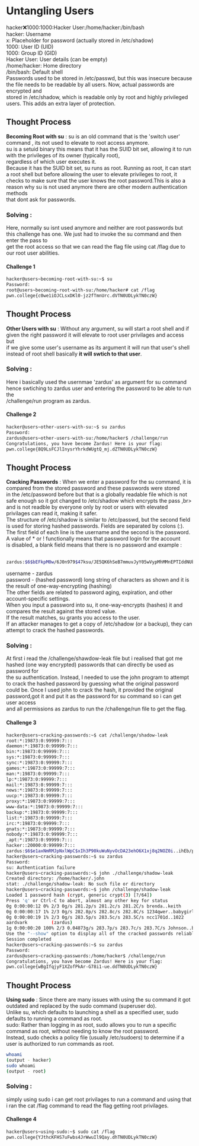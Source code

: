 # Untangling Users 
hacker:x:1000:1000:Hacker User:/home/hacker:/bin/bash <br>
hacker: Username<br>
x: Placeholder for password (actually stored in /etc/shadow)<br>
1000: User ID (UID)<br>
1000: Group ID (GID)<br>
Hacker User: User details (can be empty)<br>
/home/hacker: Home directory<br>
/bin/bash: Default shell<br>
Passwords used to be stored in /etc/passwd, but this was insecure because the file needs to be readable by all users. Now, actual passwords are encrypted and <br>stored in /etc/shadow, which is readable only by root and highly privileged users. This adds an extra layer of protection.<br>
## Thought Process 
**Becoming Root with su** : su is an old command that is the 'switch user' command , its not used to elevate to root access anymore. <br>
su is a setuid binary this means that it has the SUID bit set, allowing it to run with the privileges of its owner (typically root), <br>
regardless of which user executes it.<br>
Because it has the SUID bit set, su runs as root. Running as root, it can start a root shell but before allowing the user to elevate privileges to root, it checks to make sure that the user knows the root password.This is also a reason why su is not used anymore there are other modern authentication methods <br>
that dont ask for passwords.

### Solving :
Here, normally su isnt used anymore and neither are root passwords but this challenge has one. We just had to invoke the su command and then enter the pass to <br>
get the root access so that we can read the flag file using cat /flag due to our root user abilities.
#### Challenge 1
```bash
hacker@users~becoming-root-with-su:~$ su
Password:
root@users~becoming-root-with-su:/home/hacker# cat /flag
pwn.college{c0we1iOJCLsxDKl0-jz2fTmnUrc.dVTN0UDLykTN0czW}
```
## Thought Process 
**Other Users with su** : Without any argument, su will start a root shell and if given the right password it will elevate to root user privilages and access but<br> if we give some user's username as its argument it will run that user's shell instead of root shell basically **it will swtich to that user**. 

### Solving :
Here i basically used the usernmae 'zardus' as argument for su command hence swtiching to zardus user and entering the password to be able to run the <br>
/challenge/run program as zardus.
#### Challenge 2
```bash
hacker@users~other-users-with-su:~$ su zardus
Password:
zardus@users~other-users-with-su:/home/hacker$ /challenge/run
Congratulations, you have become Zardus! Here is your flag:
pwn.college{8Q9LsFCJlInysrYhrkdWUgtQ_mj.dZTN0UDLykTN0czW}
```
## Thought Process 
**Cracking Passwords** : When we enter a password for the su command, it is compared from the stored password and these passwords were stored <br>
in the /etc/password before but that is a globally readable file which is not safe enough so it got changed to /etc/shadow which encrypts the pass ,br>
and is not readble by everyone only by root or users with elevated privilages can read it, making it safer.<br>
The structure of /etc/shadow is similar to /etc/passwd, but the second field is used for storing hashed passwords. Fields are separated by colons (:).<br>
The first field of each line is the username and the second is the password. A value of * or ! functionally means that password login for the account <br>
is disabled, a blank field means that there is no password and example : <br>
<br>
```bash
zardus:$6$bEFkpM0w/6J0n979$47ksu/JE5QK6hSeB7mmuvJyY05wVypMhMMnEPTIddNUb5R9KXgNTYRTm75VOu1oRLGLbAql3ylkVa5ExuPov1.:19921:0:99999:7:::
```
username - zardus <br>
password - (hashed password) long string of characters as shown and it is the result of one-way-encrypting (hashing) <br> 
The other fields are related to password aging, expiration, and other account-specific settings. <br>
When you input a password into su, it one-way-encrypts (hashes) it and compares the result against the stored value. <br>
If the result matches, su grants you access to the user.<br>
If an attacker manages to get a copy of /etc/shadow (or a backup), they can attempt to crack the hashed passwords.<br>

### Solving :
At first i read the /challenge/shawdow-leak file but i realised that got me hashed (one way encrypted) passwords that can directly be used as password for <br>
the su authentication. Instead, I needed to use the john program to attempt to crack the hashed password by guessing what the original password could be. Once I used john to crack the hash, it provided the original password,got it and put it as the password for su command so i can get user access <br>
and all permissions as zardus to run the /challenge/run file to get the flag.
#### Challenge 3
```bash
hacker@users~cracking-passwords:~$ cat /challenge/shadow-leak
root:*:19873:0:99999:7:::
daemon:*:19873:0:99999:7:::
bin:*:19873:0:99999:7:::
sys:*:19873:0:99999:7:::
sync:*:19873:0:99999:7:::
games:*:19873:0:99999:7:::
man:*:19873:0:99999:7:::
lp:*:19873:0:99999:7:::
mail:*:19873:0:99999:7:::
news:*:19873:0:99999:7:::
uucp:*:19873:0:99999:7:::
proxy:*:19873:0:99999:7:::
www-data:*:19873:0:99999:7:::
backup:*:19873:0:99999:7:::
list:*:19873:0:99999:7:::
irc:*:19873:0:99999:7:::
gnats:*:19873:0:99999:7:::
nobody:*:19873:0:99999:7:::
_apt:*:19873:0:99999:7:::
hacker::20000:0:99999:7:::
zardus:$6$e1axNmRMJpNxlWpC$xIh3P90kuWuNyvOcDA23ehO6X1xj8q2NOZ0i..ihEb/p7LFtK/vCa.nmAJ.NLdiffOSBUUFQl/W2EKDUgf94t1:20014:0:99999:7:::
hacker@users~cracking-passwords:~$ su zardus
Password:
su: Authentication failure
hacker@users~cracking-passwords:~$ john ./challenge/shadow-leak
Created directory: /home/hacker/.john
stat: ./challenge/shadow-leak: No such file or directory
hacker@users~cracking-passwords:~$ john /challenge/shadow-leak
Loaded 1 password hash (crypt, generic crypt(3) [?/64])
Press 'q' or Ctrl-C to abort, almost any other key for status
0g 0:00:00:12 0% 2/3 0g/s 281.2p/s 281.2c/s 281.2C/s brenda..keith
0g 0:00:00:17 1% 2/3 0g/s 282.8p/s 282.8c/s 282.8C/s 1234qwer..babygirl
0g 0:00:00:19 1% 2/3 0g/s 283.5p/s 283.5c/s 283.5C/s ncc1701d..1022
aardvark         (zardus)
1g 0:00:00:20 100% 2/3 0.04873g/s 283.7p/s 283.7c/s 283.7C/s Johnson..buzz
Use the "--show" option to display all of the cracked passwords reliably
Session completed
hacker@users~cracking-passwords:~$ su zardus
Password:
zardus@users~cracking-passwords:/home/hacker$ /challenge/run
Congratulations, you have become Zardus! Here is your flag:
pwn.college{wBgIfqjyF1XZofPkAr-G78i1-ue.ddTN0UDLykTN0czW}
```
## Thought Process 
**Using sudo** : Since there are many issues with using the su command it got outdated and replaced by the sudo command (superuser do). <br>
Unlike su, which defaults to launching a shell as a specified user, sudo defaults to running a command as root. <br>
sudo: Rather than logging in as root, sudo allows you to run a specific command as root, without needing to know the root password.<br>
Instead, sudo checks a policy file (usually /etc/sudoers) to determine if a user is authorized to run commands as root.<br>
```bash
whoami 
(output - hacker)
sudo whoami
(output - root)
```

### Solving :
simply using sudo i can get root privilages to run a command and using that i ran the cat /flag command to read the flag getting root privilages.
#### Challenge 4
```bash
hacker@users~using-sudo:~$ sudo cat /flag
pwn.college{YJthcKFHS7uFwbs4JrWwuIl9Qay.dhTN0UDLykTN0czW}
```


